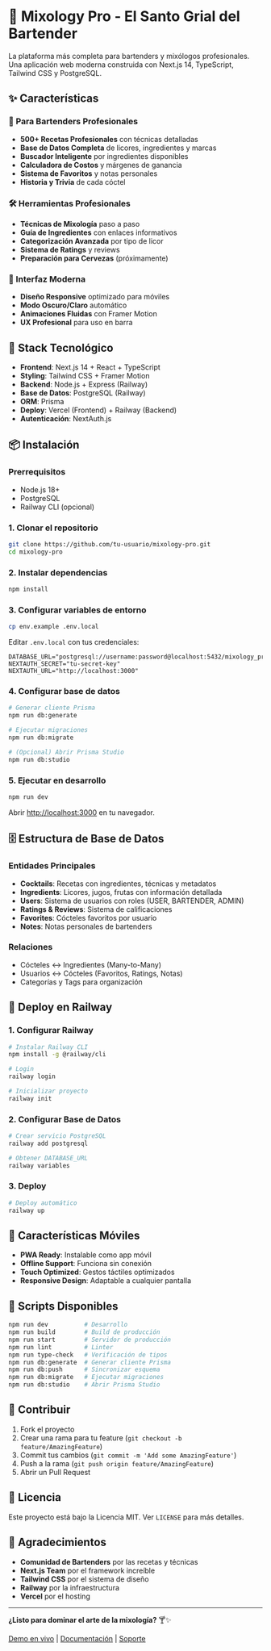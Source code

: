 # 🍹 Mixology Pro - El Santo Grial del Bartender

La plataforma más completa para bartenders y mixólogos profesionales. Una aplicación web moderna construida con Next.js 14, TypeScript, Tailwind CSS y PostgreSQL.

## ✨ Características

### 🎯 Para Bartenders Profesionales
- **500+ Recetas Profesionales** con técnicas detalladas
- **Base de Datos Completa** de licores, ingredientes y marcas
- **Buscador Inteligente** por ingredientes disponibles
- **Calculadora de Costos** y márgenes de ganancia
- **Sistema de Favoritos** y notas personales
- **Historia y Trivia** de cada cóctel

### 🛠️ Herramientas Profesionales
- **Técnicas de Mixología** paso a paso
- **Guía de Ingredientes** con enlaces informativos
- **Categorización Avanzada** por tipo de licor
- **Sistema de Ratings** y reviews
- **Preparación para Cervezas** (próximamente)

### 🎨 Interfaz Moderna
- **Diseño Responsive** optimizado para móviles
- **Modo Oscuro/Claro** automático
- **Animaciones Fluidas** con Framer Motion
- **UX Profesional** para uso en barra

## 🚀 Stack Tecnológico

- **Frontend**: Next.js 14 + React + TypeScript
- **Styling**: Tailwind CSS + Framer Motion
- **Backend**: Node.js + Express (Railway)
- **Base de Datos**: PostgreSQL (Railway)
- **ORM**: Prisma
- **Deploy**: Vercel (Frontend) + Railway (Backend)
- **Autenticación**: NextAuth.js

## 📦 Instalación

### Prerrequisitos
- Node.js 18+
- PostgreSQL
- Railway CLI (opcional)

### 1. Clonar el repositorio
```bash
git clone https://github.com/tu-usuario/mixology-pro.git
cd mixology-pro
```

### 2. Instalar dependencias
```bash
npm install
```

### 3. Configurar variables de entorno
```bash
cp env.example .env.local
```

Editar `.env.local` con tus credenciales:
```env
DATABASE_URL="postgresql://username:password@localhost:5432/mixology_pro"
NEXTAUTH_SECRET="tu-secret-key"
NEXTAUTH_URL="http://localhost:3000"
```

### 4. Configurar base de datos
```bash
# Generar cliente Prisma
npm run db:generate

# Ejecutar migraciones
npm run db:migrate

# (Opcional) Abrir Prisma Studio
npm run db:studio
```

### 5. Ejecutar en desarrollo
```bash
npm run dev
```

Abrir [http://localhost:3000](http://localhost:3000) en tu navegador.

## 🗄️ Estructura de Base de Datos

### Entidades Principales
- **Cocktails**: Recetas con ingredientes, técnicas y metadatos
- **Ingredients**: Licores, jugos, frutas con información detallada
- **Users**: Sistema de usuarios con roles (USER, BARTENDER, ADMIN)
- **Ratings & Reviews**: Sistema de calificaciones
- **Favorites**: Cócteles favoritos por usuario
- **Notes**: Notas personales de bartenders

### Relaciones
- Cócteles ↔ Ingredientes (Many-to-Many)
- Usuarios ↔ Cócteles (Favoritos, Ratings, Notas)
- Categorías y Tags para organización

## 🚀 Deploy en Railway

### 1. Configurar Railway
```bash
# Instalar Railway CLI
npm install -g @railway/cli

# Login
railway login

# Inicializar proyecto
railway init
```

### 2. Configurar Base de Datos
```bash
# Crear servicio PostgreSQL
railway add postgresql

# Obtener DATABASE_URL
railway variables
```

### 3. Deploy
```bash
# Deploy automático
railway up
```

## 📱 Características Móviles

- **PWA Ready**: Instalable como app móvil
- **Offline Support**: Funciona sin conexión
- **Touch Optimized**: Gestos táctiles optimizados
- **Responsive Design**: Adaptable a cualquier pantalla

## 🔧 Scripts Disponibles

```bash
npm run dev          # Desarrollo
npm run build        # Build de producción
npm run start        # Servidor de producción
npm run lint         # Linter
npm run type-check   # Verificación de tipos
npm run db:generate  # Generar cliente Prisma
npm run db:push      # Sincronizar esquema
npm run db:migrate   # Ejecutar migraciones
npm run db:studio    # Abrir Prisma Studio
```

## 🤝 Contribuir

1. Fork el proyecto
2. Crear una rama para tu feature (`git checkout -b feature/AmazingFeature`)
3. Commit tus cambios (`git commit -m 'Add some AmazingFeature'`)
4. Push a la rama (`git push origin feature/AmazingFeature`)
5. Abrir un Pull Request

## 📄 Licencia

Este proyecto está bajo la Licencia MIT. Ver `LICENSE` para más detalles.

## 🙏 Agradecimientos

- **Comunidad de Bartenders** por las recetas y técnicas
- **Next.js Team** por el framework increíble
- **Tailwind CSS** por el sistema de diseño
- **Railway** por la infraestructura
- **Vercel** por el hosting

---

**¿Listo para dominar el arte de la mixología?** 🍸✨

[Demo en vivo](https://mixology-pro.vercel.app) | [Documentación](https://docs.mixology-pro.com) | [Soporte](https://github.com/tu-usuario/mixology-pro/issues)

